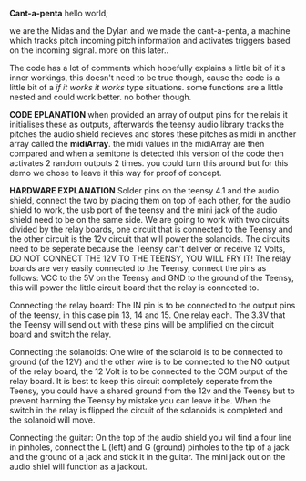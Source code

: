 **Cant-a-penta**
hello world;

we are the Midas and the Dylan and we made the cant-a-penta, 
a machine which tracks pitch incoming pitch information and activates triggers 
based on the incoming signal. more on this later.. 

The code has a lot of comments which hopefully explains a little bit of it's 
inner workings, this doesn't need to be true though, cause the code is a little 
bit of a *if it works it works* type situations. some functions are a little nested
and could work better. no bother though.

**CODE EPLANATION**
when provided an array of output pins for the relais it initialises these as outputs,
afterwards the teensy audio library tracks the pitches the audio shield recieves
and stores these pitches as midi in another array called the **midiArray**. the 
midi values in the midiArray are then compared and when a semitone is detected 
this version of the code then activates 2 random outputs 2 times. you could turn 
this around but for this demo we chose to leave it this way for proof of concept.

**HARDWARE EXPLANATION**
Solder pins on the teensy 4.1 and the audio shield, connect the two by placing them on top of each other, for the audio shield to work, the usb port of the teensy and the mini jack of the audio shield need to be on the same side. We are going to work with two circuits divided by the relay boards, one circuit that is connected to the Teensy and the other circuit is the 12v circuit that will power the solanoids. The circuits need to be seperate because the Teensy can't deliver or receive 12 Volts, DO NOT CONNECT THE 12V TO THE TEENSY, YOU WILL FRY IT! The relay boards are very easily connected to the Teensy, connect the pins as follows: VCC to the 5V on the Teensy and GND to the ground of the Teensy, this will power the little circuit board that the relay is connected to. 

Connecting the relay board:
The IN pin is to be connected to the output pins of the teensy, in this case pin 13, 14 and 15. One relay each. The 3.3V that the Teensy will send out with these pins will be amplified on the circuit board and switch the relay. 

Connecting the solanoids:
One wire of the solanoid is to be connected to ground (of the 12V) and the other wire is to be connected to the NO output of the relay board, the 12 Volt is to be connected to the COM output of the relay board. It is best to keep this circuit completely seperate from the Teensy, you could have a shared ground from the 12v and the Teensy but to prevent harming the Teensy by mistake you can leave it be. When the switch in the relay is flipped the circuit of the solanoids is completed and the solanoid will move.

Connecting the guitar:
On the top of the audio shield you wil find a four line in pinholes, connect the L (left) and G (ground) pinholes to the tip of a jack and the ground of a jack and stick it in the guitar. The mini jack out on the audio shiel will function as a jackout.